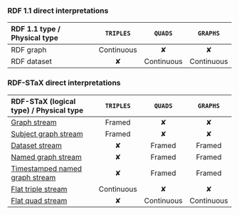 
### RDF 1.1 direct interpretations

| RDF 1.1 type / Physical type | `TRIPLES` | `QUADS` | `GRAPHS` |
|:--|:-:|:-:|:-:|
| RDF graph | Continuous | ✘ | ✘ |
| RDF dataset | ✘ | Continuous | Continuous |

### RDF-STaX direct interpretations

| RDF-STaX (logical type) / Physical type | `TRIPLES` | `QUADS` | `GRAPHS` |
|:--|:-:|:-:|:-:|
| [Graph stream](https://w3id.org/stax/dev/taxonomy#rdf-graph-stream) | Framed | ✘ | ✘ |
| [Subject graph stream](https://w3id.org/stax/dev/taxonomy#rdf-subject-graph-stream) | Framed | ✘ | ✘ |
| [Dataset stream](https://w3id.org/stax/dev/taxonomy#rdf-dataset-stream) | ✘ | Framed | Framed |
| [Named graph stream](https://w3id.org/stax/dev/taxonomy#rdf-named-graph-stream) | ✘ | Framed | Framed |
| [Timestamped named graph stream](https://w3id.org/stax/dev/taxonomy#timestamped-rdf-named-graph-stream) | ✘ | Framed | Framed |
| [Flat triple stream](https://w3id.org/stax/dev/taxonomy#flat-rdf-triple-stream) | Continuous | ✘ | ✘ |
| [Flat quad stream](https://w3id.org/stax/dev/taxonomy#flat-rdf-quad-stream) | ✘ | Continuous | Continuous |

